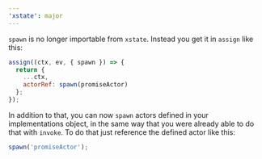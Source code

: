 ```yaml
---
'xstate': major
---
```


`spawn` is no longer importable from `xstate`. Instead you get it in `assign` like this:

```js
assign((ctx, ev, { spawn }) => {
  return {
    ...ctx,
    actorRef: spawn(promiseActor)
  };
});
```

In addition to that, you can now `spawn` actors defined in your implementations object, in the same way that you were already able to do that with `invoke`. To do that just reference the defined actor like this:

```js
spawn('promiseActor');
```
